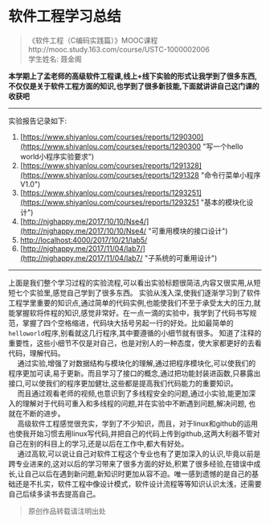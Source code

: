 # 软件工程学习总结
>  《软件工程（C编码实践篇）》MOOC课程http://mooc.study.163.com/course/USTC-1000002006   
学生姓名: 聂金阁 

**本学期上了孟老师的高级软件工程课,线上+线下实验的形式让我学到了很多东西,不仅仅是关于软件工程方面的知识,也学到了很多新技能,下面就讲讲自己这门课的收获吧**

----------

实验报告记录如下:

1. [https://www.shiyanlou.com/courses/reports/1290300](https://www.shiyanlou.com/courses/reports/1290300 "写一个hello world小程序实验要求")
2. [https://www.shiyanlou.com/courses/reports/1291328](https://www.shiyanlou.com/courses/reports/1291328 "命令行菜单小程序V1.0")
3. [https://www.shiyanlou.com/courses/reports/1293251](https://www.shiyanlou.com/courses/reports/1293251 "基本的模块化设计")
4. [http://njghappy.me/2017/10/10/Nse4/](http://njghappy.me/2017/10/10/Nse4/ "可重用模块的接口设计")
5. [http://localhost:4000/2017/10/21/lab5/](http://localhost:4000/2017/10/21/lab5/ "callback实现可重入模块的接口设计")
7. [http://njghappy.me/2017/11/04/lab7/](http://njghappy.me/2017/11/04/lab7/ "子系统的可重用设计")
----------

上面是我们整个学习过程的实验流程,可以看出实验标题很简洁,内容又很实用,从短短七个实验里,感觉自己学到了很多东西。
实验从浅入深,使我们逐渐学习到了软件工程学里重要的知识点,通过简单的代码实例,也能使我们不至于承受太大的压力,就能掌握软将件程的知识,感觉非常好。在一点一滴的实验中，我学到了代码书写规范，掌握了四个空格缩进，代码块大括号另起一行的好处。比如最简单的`helloworld`程序,别看就这几行程序,其中要遵循的小细节就有很多。
知道了注释的重要性，这些小细节不仅是对自己，也是对别人的一种态度，使大家都更好的去看代码，理解代码。  
　 通过实验,增强了对数据结构与模块化的理解,通过把程序模块化,可以使我们的程序更加可读,易于更新。而且学习了接口的概念,通过把功能封装进函数,只暴露出接口,可以使我们的程序更加健壮,这些都是提高我们代码能力的重要知识。  
　 而且通过观看老师的视频,也意识到了多线程安全的问题,通过小实验,能更加深入的理解对于代码可重入和多线程的问题,并在实验中不断遇到问题,解决问题, 也就在不断的进步。  
　 高级软件工程感觉很充实，学到了不少知识，而且，对于linux和github的运用也使我开始习惯去用linux写代码,并把自己的代码上传到github,这两大利器不管对自己在别的科目上的学习,还是以后在工作中,都大有好处。  
　 通过高软,可以说让自己对软件工程这个专业也有了更加深入的认识,毕竟以前是跨专业进来的,这对以后的学习带来了很多方面的好处,积累了很多经验,在错误中成长,让自己以后在遇到新问题,新知识时更加从容不迫。唯一感到遗憾的是自己的基础还是不扎实，软件工程中像设计模式，软件设计流程等等知识认识太浅，还需要自己后续多读书去提高自己。

> 原创作品转载请注明出处
